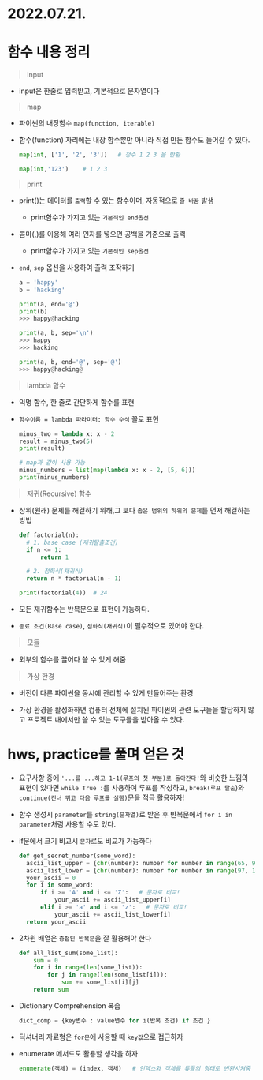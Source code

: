 # 2022.07.21.

# 함수 내용 정리

> input

- input은 한줄로 입력받고, 기본적으로 문자열이다

> map

- 파이썬의 내장함수 `map(function, iterable)`

- 함수(function) 자리에는 내장 함수뿐만 아니라 직접 만든 함수도 들어갈 수 있다.

  ```python
  map(int, ['1', '2', '3'])   # 정수 1 2 3 을 반환

  map(int,'123')    # 1 2 3
  ```

> print

- print()는 데이터를 `출력`할 수 있는 함수이며, 자동적으로 `줄 바꿈` 발생

  - print함수가 가지고 있는 `기본적인 end옵션`

- 콤마(,)를 이용해 여러 인자를 넣으면 공백을 기준으로 출력 
  
  - print함수가 가지고 있는 `기본적인 sep옵션`

- `end`, `sep` 옵션을 사용하여 출력 조작하기

  ```python
  a = 'happy'
  b = 'hacking'

  print(a, end='@')
  print(b)
  >>> happy@hacking

  print(a, b, sep='\n')
  >>> happy
  >>> hacking

  print(a, b, end='@', sep='@')
  >>> happy@hacking@
  ```
  
> lambda 함수

- 익명 함수, 한 줄로 간단하게 함수를 표현

- `함수이름 = lambda 파라미터: 함수 수식` 꼴로 표현

  ```python
  minus_two = lambda x: x - 2
  result = minus_two(5)
  print(result)

  # map과 같이 사용 가능
  minus_numbers = list(map(lambda x: x - 2, [5, 6]))
  print(minus_numbers)
  ```

> 재귀(Recursive) 함수

- 상위(원래) 문제를 해결하기 위해,그 보다 `좁은 범위의 하위의 문제`를 먼저 해결하는 방법

  ```python
  def factorial(n):
    # 1. base case (재귀탈출조건)
    if n <= 1:
        return 1

    # 2. 점화식(재귀식)
    return n * factorial(n - 1)

  print(factorial(4))  # 24
  ```
  
- 모든 재귀함수는 반복문으로 표현이 가능하다.

- `종료 조건(Base case)`, `점화식(재귀식)`이 필수적으로 있어야 한다.

> 모듈

- 외부의 함수를 끌어다 쓸 수 있게 해줌

> 가상 환경

- 버전이 다른 파이썬을 동시에 관리할 수 있게 만들어주는 환경

- 가상 환경을 활성화하면 컴퓨터 전체에 설치된 파이썬의 관련 도구들을 할당하지 않고 프로젝트 내에서만 쓸 수 있는 도구들을 받아올 수 있다.

# **hws, practice를 풀며 얻은 것**

- 요구사항 중에 `'...를 ...하고 1-1(루프의 첫 부분)로 돌아간다'`와 비슷한 느낌의 표현이 있다면 `while True :`를 사용하여 루프를 작성하고, `break(루프 탈출`)와 `continue(건너 뛰고 다음 루프를 실행)`문을 적극 활용하자!

- 함수 생성시 `parameter`를 `string(문자열)`로 받은 후 반복문에서 `for i in parameter`처럼 사용할 수도 있다.

- if문에서 크기 비교시 `문자`로도 비교가 가능하다

  ```python
  def get_secret_number(some_word):
    ascii_list_upper = {chr(number): number for number in range(65, 91)}
    ascii_list_lower = {chr(number): number for number in range(97, 123)}
    your_ascii = 0
    for i in some_word:
        if i >= 'A' and i <= 'Z':   # 문자로 비교!
            your_ascii += ascii_list_upper[i]
        elif i >= 'a' and i <= 'z':   # 문자로 비교!
            your_ascii += ascii_list_lower[i]
    return your_ascii
  ```

- 2차원 배열은 `중첩된 반복문`을 잘 활용해야 한다

  ```python
  def all_list_sum(some_list):
      sum = 0
      for i in range(len(some_list)):     
          for j in range(len(some_list[i])):    
              sum += some_list[i][j]
      return sum
  ```

- Dictionary Comprehension 복습
  
  ```python
  dict_comp = {key변수 : value변수 for i(반복 조건) if 조건 }
  ```

- 딕셔너리 자료형은 `for문`에 사용할 때 `key값`으로 접근하자

- enumerate 메서드도 활용할 생각을 하자
  
  ```python
  enumerate(객체) = (index, 객체)   # 인덱스와 객체를 튜플의 형태로 변환시켜줌
  ```